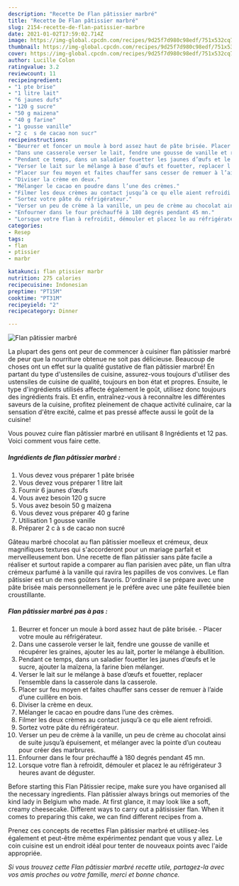 ```yaml
---
description: "Recette De Flan pâtissier marbré"
title: "Recette De Flan pâtissier marbré"
slug: 2154-recette-de-flan-patissier-marbre
date: 2021-01-02T17:59:02.714Z
image: https://img-global.cpcdn.com/recipes/9d25f7d980c98edf/751x532cq70/flan-patissier-marbre-photo-principale-de-la-recette.jpg
thumbnail: https://img-global.cpcdn.com/recipes/9d25f7d980c98edf/751x532cq70/flan-patissier-marbre-photo-principale-de-la-recette.jpg
cover: https://img-global.cpcdn.com/recipes/9d25f7d980c98edf/751x532cq70/flan-patissier-marbre-photo-principale-de-la-recette.jpg
author: Lucille Colon
ratingvalue: 3.2
reviewcount: 11
recipeingredient:
- "1 pte brise"
- "1 litre lait"
- "6 jaunes dufs"
- "120 g sucre"
- "50 g maizena"
- "40 g farine"
- "1 gousse vanille"
- "2 c  s de cacao non sucr"
recipeinstructions:
- "Beurrer et foncer un moule à bord assez haut de pâte brisée. Placer votre moule au réfrigérateur."
- "Dans une casserole verser le lait, fendre une gousse de vanille et récupérer les graines, ajouter les au lait, porter le mélange à ébullition."
- "Pendant ce temps, dans un saladier fouetter les jaunes d’œufs et le sucre, ajouter la maïzena, la farine bien mélanger."
- "Verser le lait sur le mélange à base d’œufs et fouetter, replacer l’ensemble dans la casserole dans la casserole."
- "Placer sur feu moyen et faites chauffer sans cesser de remuer à l’aide d’une cuillère en bois."
- "Diviser la crème en deux."
- "Mélanger le cacao en poudre dans l’une des crèmes."
- "Filmer les deux crèmes au contact jusqu’à ce qu elle aient refroidi."
- "Sortez votre pâte du réfrigérateur."
- "Verser un peu de crème à la vanille, un peu de crème au chocolat ainsi de suite jusqu’à épuisement, et mélanger avec la pointe d’un couteau pour créer des marbrures."
- "Enfourner dans le four préchauffé à 180 degrés pendant 45 mn."
- "Lorsque votre flan à refroidit, démouler et placez le au réfrigérateur 3 heures avant de déguster."
categories:
- Resep
tags:
- flan
- ptissier
- marbr

katakunci: flan ptissier marbr 
nutrition: 275 calories
recipecuisine: Indonesian
preptime: "PT15M"
cooktime: "PT31M"
recipeyield: "2"
recipecategory: Dinner

---
```



![Flan pâtissier marbré](https://img-global.cpcdn.com/recipes/9d25f7d980c98edf/751x532cq70/flan-patissier-marbre-photo-principale-de-la-recette.jpg)

La plupart des gens ont peur de commencer à cuisiner flan pâtissier marbré de peur que la nourriture obtenue ne soit pas délicieuse. Beaucoup de choses ont un effet sur la qualité gustative de flan pâtissier marbré! En partant du type d'ustensiles de cuisine, assurez-vous toujours d'utiliser des ustensiles de cuisine de qualité, toujours en bon état et propres. Ensuite, le type d'ingrédients utilisés affecte également le goût, utilisez donc toujours des ingrédients frais. Et enfin, entraînez-vous à reconnaître les différentes saveurs de la cuisine, profitez pleinement de chaque activité culinaire, car la sensation d'être excité, calme et pas pressé affecte aussi le goût de la cuisine!

<!--inarticleads1-->

Vous pouvez cuire flan pâtissier marbré en utilisant 8 Ingrédients et 12 pas. Voici comment vous faire cette.

##### Ingrédients de flan pâtissier marbré :

1. Vous devez vous préparer 1 pâte brisée
1. Vous devez vous préparer 1 litre lait
1. Fournir 6 jaunes d’œufs
1. Vous avez besoin 120 g sucre
1. Vous avez besoin 50 g maizena
1. Vous devez vous préparer 40 g farine
1. Utilisation 1 gousse vanille
1. Préparer 2 c à s de cacao non sucré


Gâteau marbré chocolat au flan pâtissier moelleux et crémeux, deux magnifiques textures qui s&#39;accorderont pour un mariage parfait et merveilleusement bon. Une recette de flan pâtissier sans pâte facile a réaliser et surtout rapide a comparer au flan parisien avec pâte, un flan ultra crémeux parfumé à la vanille qui ravira les papilles de vos convives. Le flan pâtissier est un de mes goûters favoris. D&#39;ordinaire il se prépare avec une pâte brisée mais personnellement je le préfère avec une pâte feuilletée bien croustillante. 

<!--inarticleads2-->

##### Flan pâtissier marbré pas à pas :

1. Beurrer et foncer un moule à bord assez haut de pâte brisée. - Placer votre moule au réfrigérateur.
1. Dans une casserole verser le lait, fendre une gousse de vanille et récupérer les graines, ajouter les au lait, porter le mélange à ébullition.
1. Pendant ce temps, dans un saladier fouetter les jaunes d’œufs et le sucre, ajouter la maïzena, la farine bien mélanger.
1. Verser le lait sur le mélange à base d’œufs et fouetter, replacer l’ensemble dans la casserole dans la casserole.
1. Placer sur feu moyen et faites chauffer sans cesser de remuer à l’aide d’une cuillère en bois.
1. Diviser la crème en deux.
1. Mélanger le cacao en poudre dans l’une des crèmes.
1. Filmer les deux crèmes au contact jusqu’à ce qu elle aient refroidi.
1. Sortez votre pâte du réfrigérateur.
1. Verser un peu de crème à la vanille, un peu de crème au chocolat ainsi de suite jusqu’à épuisement, et mélanger avec la pointe d’un couteau pour créer des marbrures.
1. Enfourner dans le four préchauffé à 180 degrés pendant 45 mn.
1. Lorsque votre flan à refroidit, démouler et placez le au réfrigérateur 3 heures avant de déguster.


Before starting this Flan Pâtissier recipe, make sure you have organised all the necessary ingredients. Flan pâtissier always brings out memories of the kind lady in Belgium who made. At first glance, it may look like a soft, creamy cheesecake. Different ways to carry out a pâtisissier flan. When it comes to preparing this cake, we can find different recipes from a. 

<!--inarticleads1-->

<p>
Prenez ces concepts de recettes Flan pâtissier marbré et utilisez-les également et peut-être même expérimentez pendant que vous y allez. Le coin cuisine est un endroit idéal pour tenter de nouveaux points avec l'aide appropriée.
</p>

<p>
<i>Si vous trouvez cette Flan pâtissier marbré recette utile, partagez-la avec vos amis proches ou votre famille, merci et bonne chance.</i>
</p>
